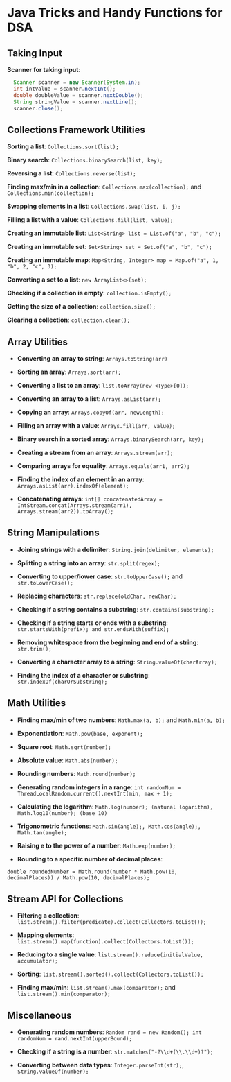# Java Tricks and Handy Functions for DSA

## Taking Input
**Scanner for taking input**:
```java
  Scanner scanner = new Scanner(System.in);
  int intValue = scanner.nextInt();
  double doubleValue = scanner.nextDouble();
  String stringValue = scanner.nextLine();
  scanner.close();
```

## Collections Framework Utilities

**Sorting a list**: `Collections.sort(list);`

**Binary search**: `Collections.binarySearch(list, key);`

**Reversing a list**: `Collections.reverse(list);`

**Finding max/min in a collection**: `Collections.max(collection);` and `Collections.min(collection);`

**Swapping elements in a list**: `Collections.swap(list, i, j);`

**Filling a list with a value**: `Collections.fill(list, value);`

**Creating an immutable list**: `List<String> list = List.of("a", "b", "c");`

**Creating an immutable set**: `Set<String> set = Set.of("a", "b", "c");`

**Creating an immutable map**: `Map<String, Integer> map = Map.of("a", 1, "b", 2, "c", 3);`

**Converting a set to a list**:  `new ArrayList<>(set);`

**Checking if a collection is empty**: `collection.isEmpty();`

**Getting the size of a collection**:  `collection.size();`

**Clearing a collection**: `collection.clear();`

## Array Utilities

- **Converting an array to string**: `Arrays.toString(arr)`  

- **Sorting an array**:  `Arrays.sort(arr);`

- **Converting a list to an array**: `list.toArray(new <Type>[0]);`

- **Converting an array to a list**: `Arrays.asList(arr);`

- **Copying an array**: `Arrays.copyOf(arr, newLength);`

- **Filling an array with a value**: `Arrays.fill(arr, value);`

- **Binary search in a sorted array**: `Arrays.binarySearch(arr, key);`

- **Creating a stream from an array**: `Arrays.stream(arr);`

- **Comparing arrays for equality**: `Arrays.equals(arr1, arr2);`

- **Finding the index of an element in an array**: `Arrays.asList(arr).indexOf(element);`

- **Concatenating arrays**: `int[] concatenatedArray = IntStream.concat(Arrays.stream(arr1), Arrays.stream(arr2)).toArray();`

## String Manipulations

- **Joining strings with a delimiter**: `String.join(delimiter, elements);`

- **Splitting a string into an array**: `str.split(regex);`

- **Converting to upper/lower case**: `str.toUpperCase();` and `str.toLowerCase();`

- **Replacing characters**: `str.replace(oldChar, newChar);`

- **Checking if a string contains a substring**: `str.contains(substring);`

- **Checking if a string starts or ends with a substring**: `str.startsWith(prefix);
  and str.endsWith(suffix);`

- **Removing whitespace from the beginning and end of a string**: `str.trim();`

- **Converting a character array to a string**: `String.valueOf(charArray);`

- **Finding the index of a character or substring**: `str.indexOf(charOrSubstring);`

## Math Utilities
- **Finding max/min of two numbers**: `Math.max(a, b);` and `Math.min(a, b);`

- **Exponentiation**: `Math.pow(base, exponent);`

- **Square root**: `Math.sqrt(number);`

- **Absolute value**: `Math.abs(number);`

- **Rounding numbers**: `Math.round(number);`

- **Generating random integers in a range**: `int randomNum = ThreadLocalRandom.current().nextInt(min, max + 1);`

- **Calculating the logarithm**: `Math.log(number); (natural logarithm), Math.log10(number); (base 10)`

- **Trigonometric functions**: `Math.sin(angle);, Math.cos(angle);, Math.tan(angle);`

- **Raising e to the power of a number**: `Math.exp(number);`

- **Rounding to a specific number of decimal places**:

`double roundedNumber = Math.round(number * Math.pow(10, decimalPlaces)) / Math.pow(10, decimalPlaces);`

## Stream API for Collections

- **Filtering a collection**: `list.stream().filter(predicate).collect(Collectors.toList());`

- **Mapping elements**: `list.stream().map(function).collect(Collectors.toList());`

- **Reducing to a single value**: `list.stream().reduce(initialValue, accumulator);`

- **Sorting**: `list.stream().sorted().collect(Collectors.toList());`

- **Finding max/min**: `list.stream().max(comparator);` and `list.stream().min(comparator);`

## Miscellaneous

- **Generating random numbers**: `Random rand = new Random(); int randomNum = rand.nextInt(upperBound);`

- **Checking if a string is a number**: `str.matches("-?\\d+(\\.\\d+)?");`

- **Converting between data types**: `Integer.parseInt(str);`, `String.valueOf(number);`
